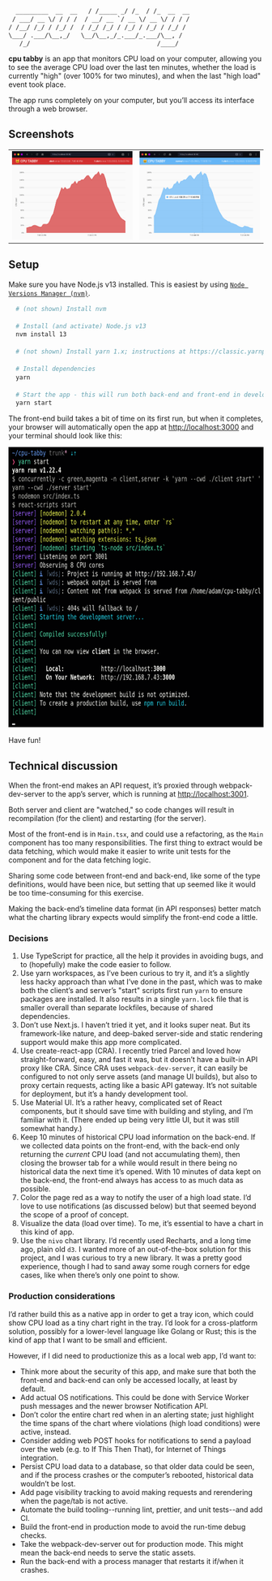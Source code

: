 ```
  _________  __  __   / /_____ _/ /_  / /_  __  __
 / ___/ __ \/ / / /  / __/ __ `/ __ \/ __ \/ / / /
/ /__/ /_/ / /_/ /  / /_/ /_/ / /_/ / /_/ / /_/ /
\___/ .___/\__,_/   \__/\__,_/_.___/_.___/\__, /
   /_/                                   /____/
```

**cpu tabby** is an app that monitors CPU load on your computer, allowing you to see the average CPU load over the last ten minutes, whether the load is currently "high" (over 100% for two minutes), and when the last "high load" event took place.

The app runs completely on your computer, but you’ll access its interface through a web browser.

## Screenshots

<table>
<tr><td>
  <img alt="active alert screenshot" src="./assets/webapp-active-alert-screenshot.png">
</td><td>
  <img alt="high load recovered screenshot" src="./assets/webapp-recovered-screenshot.png">
</td></tr>
</table>


## Setup

Make sure you have Node.js v13 installed. This is easiest by using [`Node Versions Manager (nvm)`](https://github.com/nvm-sh/nvm).

```bash
  # (not shown) Install nvm

  # Install (and activate) Node.js v13
  nvm install 13

  # (not shown) Install yarn 1.x; instructions at https://classic.yarnpkg.com/en/docs/install

  # Install dependencies
  yarn

  # Start the app - this will run both back-end and front-end in development mode
  yarn start
```

The front-end build takes a bit of time on its first run, but when it completes, your browser will automatically open the app at [http://localhost:3000](http://localhost:3000) and your terminal should look like this:

<img alt="screenshot of yarn start output" height="552" src="./assets/yarn-start-screenshot.png">

Have fun!


## Technical discussion

When the front-end makes an API request, it’s proxied through webpack-dev-server to the app’s server, which is running at [http://localhost:3001](http://localhost:3001).

Both server and client are "watched," so code changes will result in recompilation (for the client) and restarting (for the server).

Most of the front-end is in `Main.tsx`, and could use a refactoring, as the `Main` component has too many responsibilities. The first thing to extract would be data fetching, which would make it easier to write unit tests for the component and for the data fetching logic.

Sharing some code between front-end and back-end, like some of the type definitions, would have been nice, but setting that up seemed like it would be too time-consuming for this exercise.

Making the back-end’s timeline data format (in API responses) better match what the charting library expects would simplify the front-end code a little.

### Decisions

1. Use TypeScript for practice, all the help it provides in avoiding bugs, and to (hopefully) make the code easier to follow.
2. Use yarn workspaces, as I’ve been curious to try it, and it’s a slightly less hacky approach than what I’ve done in the past, which was to make both the client’s and server’s "start" scripts first run `yarn` to ensure packages are installed. It also results in a single `yarn.lock` file that is smaller overall than separate lockfiles, because of shared dependencies.
3. Don’t use Next.js. I haven’t tried it yet, and it looks super neat. But its framework-like nature, and deep-baked server-side and static rendering support would make this app more complicated.
4. Use create-react-app (CRA). I recently tried Parcel and loved how straight-forward, easy, and fast it was, but it doesn’t have a built-in API proxy like CRA. Since CRA uses `webpack-dev-server`, it can easily be configured to not only serve assets (and manage UI builds), but also to proxy certain requests, acting like a basic API gateway. It’s not suitable for deployment, but it’s a handy development tool.
5. Use Material UI. It’s a rather heavy, complicated set of React components, but it should save time with building and styling, and I’m familiar with it. (There ended up being very little UI, but it was still somewhat handy.)
6. Keep 10 minutes of historical CPU load information on the back-end. If we collected data points on the front-end, with the back-end only returning the *current* CPU load (and not accumulating them), then closing the browser tab for a while would result in there being no historical data the next time it’s opened. With 10 minutes of data kept on the back-end, the front-end always has access to as much data as possible.
7. Color the page red as a way to notify the user of a high load state. I’d love to use notifications (as discussed below) but that seemed beyond the scope of a proof of concept.
8. Visualize the data (load over time). To me, it’s essential to have a chart in this kind of app.
9. Use the `nivo` chart library. I’d recently used Recharts, and a long time ago, plain old `d3`. I wanted more of an out-of-the-box solution for this project, and I was curious to try a new library. It was a pretty good experience, though I had to sand away some rough corners for edge cases, like when there’s only one point to show.


### Production considerations

I’d rather build this as a native app in order to get a tray icon, which could show CPU load as a tiny chart right in the tray. I’d look for a cross-platform solution, possibly for a lower-level language like Golang or Rust; this is the kind of app that I want to be small and efficient.

However, if I did need to productionize this as a local web app, I’d want to:

* Think more about the security of this app, and make sure that both the front-end and back-end can only be accessed locally, at least by default.
* Add actual OS notifications. This could be done with Service Worker push messages and the newer browser Notification API.
* Don’t color the entire chart red when in an alerting state; just highlight the time spans of the chart where violations (high load conditions) were active, instead.
* Consider adding web POST hooks for notifications to send a payload over the web (e.g. to If This Then That), for Internet of Things integration.
* Persist CPU load data to a database, so that older data could be seen, and if the process crashes or the computer’s rebooted, historical data wouldn’t be lost.
* Add page visibility tracking to avoid making requests and rerendering when the page/tab is not active.
* Automate the build tooling--running lint, prettier, and unit tests--and add CI.
* Build the front-end in production mode to avoid the run-time debug checks.
* Take the webpack-dev-server out for production mode. This might mean the back-end needs to serve the static assets.
* Run the back-end with a process manager that restarts it if/when it crashes.

